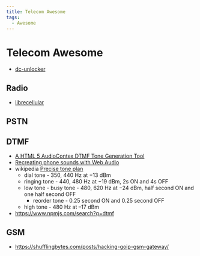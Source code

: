 ```yaml
---
title: Telecom Awesome
tags:
  - Awesome
---
```


# Telecom Awesome

- [dc-unlocker](https://www.dc-unlocker.com/)

## Radio

- [librecellular](https://librecellular.org/)

## PSTN

## DTMF

- [A HTML 5 AudioContex DTMF Tone Generation Tool](https://mamclain.com/?page=RND_SOFTWARE_DTMF_WEB_APP)
- [Recreating phone sounds with Web Audio](http://outputchannel.com/post/recreating-phone-sounds-web-audio/)
- wikipedia [Precise tone plan](https://en.wikipedia.org/wiki/Precise_tone_plan)
  - dial tone - 350, 440 Hz at −13 dBm
  - ringing tone - 440, 480 Hz at −19 dBm, 2s ON and 4s OFF
  - low tone - busy tone - 480, 620 Hz at −24 dBm, half second ON and one half second OFF
    - reorder tone - 0.25 second ON and 0.25 second OFF
  - high tone - 480 Hz at –17 dBm
- https://www.npmjs.com/search?q=dtmf

## GSM

- https://shufflingbytes.com/posts/hacking-goip-gsm-gateway/
